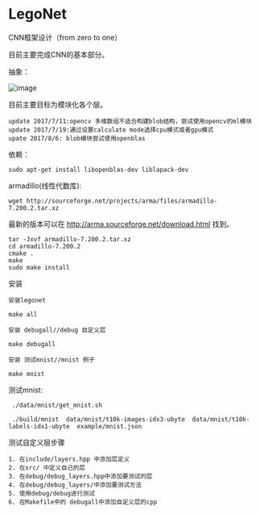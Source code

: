 # LegoNet
CNN框架设计（from zero to one）


目前主要完成CNN的基本部分。

抽象：

![image](https://github.com/unsky/LegoNet/blob/master/framework.png)

目前主要目标为模块化各个层。
```
update 2017/7/11:opencv 多维数组不适合构建blob结构，尝试使用opencv的ml模块
update 2017/7/19:通过设置calculate mode选择cpu模式或者gpu模式
upate 2017/8/6: blob模块尝试使用openblas
```

依赖：

```
sudo apt-get install libopenblas-dev liblapack-dev
```

armadillo(线性代数库):

```
wget http://sourceforge.net/projects/arma/files/armadillo-7.200.2.tar.xz

```

最新的版本可以在 http://arma.sourceforge.net/download.html 找到。

```
tar -Jxvf armadillo-7.200.2.tar.xz
cd armadillo-7.200.2
cmake .
make
sudo make install
```

安装 

```
安装legonet

make all

安装 debugall//debug 自定义层

make debugall

安装 测试mnist//mnist 例子

make mnist

```

测试mnist:
```
 ./data/mnist/get_mnist.sh

 ./build/mnist  data/mnist/t10k-images-idx3-ubyte  data/mnist/t10k-labels-idx1-ubyte  example/mnist.json
```
测试自定义层步骤
```
1. 在include/layers.hpp 中添加层定义
2. 在src/ 中定义自己的层
3. 在debug/debug_layers.hpp中添加要测试的层
4. 在debug/debug_layers/中添加要测试方法
5. 使用debug/debug进行测试
6. 在Makefile中的 debugall中添加自定义层的cpp
```


